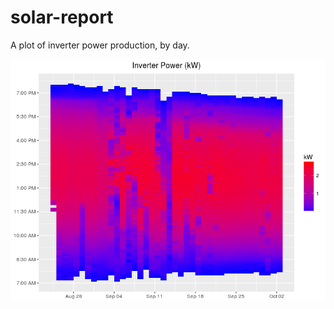 # solar-report
A plot of inverter power production, by day.

![Aug - early Oct](https://github.com/aaronferrucci/solar-report/blob/master/solar.png)
